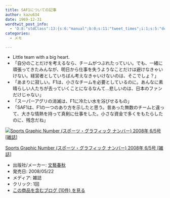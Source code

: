 ```yaml
---
title: SAF1についての記事
author: kazu634
date: 1969-12-31
wordtwit_post_info:
  - 'O:8:"stdClass":13:{s:6:"manual";b:0;s:11:"tweet_times";i:1;s:5:"delay";i:0;s:7:"enabled";i:1;s:10:"separation";s:2:"60";s:7:"version";s:3:"3.7";s:14:"tweet_template";b:0;s:6:"status";i:2;s:6:"result";a:0:{}s:13:"tweet_counter";i:2;s:13:"tweet_log_ids";a:1:{i:0;i:4097;}s:9:"hash_tags";a:0:{}s:8:"accounts";a:1:{i:0;s:7:"kazu634";}}'
categories:
  - メモ

---
```

<div class="section">
<ul>
<li>
      Little team with a big heart.
</li>
<li>
      「自分のことだけを考えるなら、チームがつぶれたっていい。でも、一緒に頑張ってきたみんなが、明日から仕事を失うようなことだけは避けなきゃいけない。経営者としていちばん考えなきゃいけないのは、そこでしょ？」
</li>
<li>
      「あまりに寂しい。F1は、小さなチームを必要としているのに。あんなに素晴らしい人たちが去っていくことになるなんて…悲しいのは、日本のファンだけじゃない」
</li>
<li>
      「スーパーアグリの消滅は、F1に冷たい水を浴びせるもの」
</li>
<li>
      「SAF1は、F1の一つのあり方を示したと思う。昔あった無数のチームと違って、大きな情熱を持って真剣に仕事をした。小さな資金で多くをもたらしたのに、残念だね」
</li>
</ul>
  
<p>
<center>
</center>
</p>
  
<div class="hatena-asin-detail">
<a href="http://www.amazon.co.jp/dp/B0019EUKQU/?tag=hatena_st1-22&ascsubtag=d-7ibv" onclick="__gaTracker('send', 'event', 'outbound-article', 'http://www.amazon.co.jp/dp/B0019EUKQU/?tag=hatena_st1-22&ascsubtag=d-7ibv', '');"><img src="https://images-na.ssl-images-amazon.com/images/I/51TSXoJxrlL._SL160_.jpg" class="hatena-asin-detail-image" alt="Sports Graphic Number (スポーツ・グラフィック ナンバー) 2008年 6/5号 [雑誌]" title="Sports Graphic Number (スポーツ・グラフィック ナンバー) 2008年 6/5号 [雑誌]" /></a></p> 
    
<div class="hatena-asin-detail-info">
<p class="hatena-asin-detail-title">
<a href="http://www.amazon.co.jp/dp/B0019EUKQU/?tag=hatena_st1-22&ascsubtag=d-7ibv" onclick="__gaTracker('send', 'event', 'outbound-article', 'http://www.amazon.co.jp/dp/B0019EUKQU/?tag=hatena_st1-22&ascsubtag=d-7ibv', 'Sports Graphic Number (スポーツ・グラフィック ナンバー) 2008年 6/5号 [雑誌]');">Sports Graphic Number (スポーツ・グラフィック ナンバー) 2008年 6/5号 [雑誌]</a>
</p>
      
<ul>
<li>
<span class="hatena-asin-detail-label">出版社/メーカー:</span> <a href="http://d.hatena.ne.jp/keyword/%CA%B8%E9%BA%BD%D5%BD%A9" onclick="__gaTracker('send', 'event', 'outbound-article', 'http://d.hatena.ne.jp/keyword/%CA%B8%E9%BA%BD%D5%BD%A9', '文藝春秋');" class="keyword">文藝春秋</a>
</li>
<li>
<span class="hatena-asin-detail-label">発売日:</span> 2008/05/22
</li>
<li>
<span class="hatena-asin-detail-label">メディア:</span> 雑誌
</li>
<li>
<span class="hatena-asin-detail-label">クリック</span>: 1回
</li>
<li>
<a href="http://d.hatena.ne.jp/asin/B0019EUKQU" onclick="__gaTracker('send', 'event', 'outbound-article', 'http://d.hatena.ne.jp/asin/B0019EUKQU', 'この商品を含むブログ (10件) を見る');" target="_blank">この商品を含むブログ (10件) を見る</a>
</li>
</ul>
</div>
    
<div class="hatena-asin-detail-foot">
</div>
</div>
</div>
